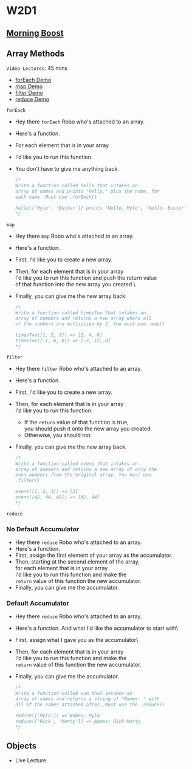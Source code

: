 # W2D1

## [Morning Boost]

## Array Methods

`Video Lectures`: 45 mins

- [forEach Demo]
- [map Demo]
- [filter Demo]
- [reduce Demo]

`forEach`

- Hey there `forEach` Robo who's attached to an array.
- Here's a function.
- For each element that is in your array
- I'd like you to run this function.
- You don't have to give me anything back.

  ```js
  /* 
  Write a function called hello that intakes an 
  array of names and prints "Hello," plus the name, for
  each name. Must use .forEach()

  hello(['Mylo', 'Buster']) prints 'Hello, Mylo', 'Hello, Buster'
  */
  ```

`map`

- Hey there `map` Robo who's attached to an array.
- Here's a function.
- First, I'd like you to create a new array.
- Then, for each element that is in your array\
I'd like you to run this function and push the return value\
of that function into the new array you created.\
- Finally, you can give me the new array back.

  ```js
  /* 
  Write a function called timesTwo that intakes an
  array of numbers and returns a new array where all 
  of the numbers are multiplied by 2. You must use .map()

  timesTwo([1, 2, 3]) => [2, 4, 6]
  timesTwo([-1, 6, 0]) => [-2, 12, 0]
  */
  ```

`filter`

- Hey there `filter` Robo who's attached to an array.
- Here's a function.
- First, I'd like you to create a new array.
- Then, for each element that is in your array\
I'd like you to run this function.
  - If the `return` value of that function is true,\
  you should push it onto the new array you created.
  - Otherwise, you should not.
- Finally, you can give me the new array back.

  ```js
  /* 
  Write a function called evens that intakes an
  array of numbers and returns a new array of only the
  even numbers from the original array. You must use
  .filter()

  evens([1, 2, 3]) => [2]
  evens([42, 44, 45]) => [42, 44]
  */
  ```

`reduce`

### No Default Accumulator

- Hey there `reduce` Robo who's attached to an array.
- Here's a function.
- First, assign the first element of your array as the accumulator.
- Then, starting at the second element of the array,\
for each element that is in your array\
I'd like you to run this function and make the\
`return` value of this function the new accumulator.
- Finally, you can give me the accumulator.

### Default Accumulator

- Hey there `reduce` Robo who's attached to an array.
- Here's a function. And what I'd like the accumulator to start with\
- First, assign what I gave you as the accumulator\
- Then, for each element that is in your array\
I'd like you to run this function and make the\
`return` value of this function the new accumulator.
- Finally, you can give me the accumulator.

  ```js
  /* 
  Write a function called sum that intakes an
  array of names and returns a string of "Names: " with
  all of the names attached after. Must use the .reduce()

  reduce(['Mylo']) => Names: Mylo 
  reduce(['Rick', 'Morty']) => Names: Rick Morty 
  */
  ```

## Objects

- Live Lecture

<!-- Links per cohort -->
[Morning Boost]: https://open.appacademy.io/learn/js-py---jun-2021-cohort-1-online/week-2-jun-2021-cohort-1-online/monday-morning-boost
[forEach Demo]: https://open.appacademy.io/learn/js-py---jun-2021-cohort-1-online/week-2-jun-2021-cohort-1-online/for-each-demo
[map Demo]: https://open.appacademy.io/learn/js-py---jun-2021-cohort-1-online/week-2-jun-2021-cohort-1-online/map-demo
[filter Demo]: https://open.appacademy.io/learn/js-py---jun-2021-cohort-1-online/week-2-jun-2021-cohort-1-online/filter-demo
[reduce Demo]: https://open.appacademy.io/learn/js-py---jun-2021-cohort-1-online/week-2-jun-2021-cohort-1-online/reduce-demo

<!-- Constant Links -->
